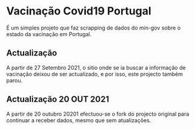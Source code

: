 # Vacinação Covid19 Portugal

É um simples projeto que faz scrapping de dados do min-gov sobre o estado da vacinação em Portugal.

## Actualização

A partir de 27 Setembro 2021, o sitio onde se ia buscar a informação de vacinação deixou de ser actualizado, e por isso, este projecto também parou.

## Actualização 20 OUT 2021

A partir de 20 outubro 20201 efectuou-se o fork do projecto original para continuar a receber dados, mesmo que sem atualizações. 
